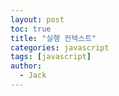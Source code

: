```yaml
---
layout: post
toc: true
title: "실행 컨텍스트"
categories: javascript
tags: [javascript]
author:
  - Jack
---
```

